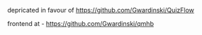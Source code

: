 depricated in favour of https://github.com/Gwardinski/QuizFlow


frontend at - https://github.com/Gwardinski/qmhb
